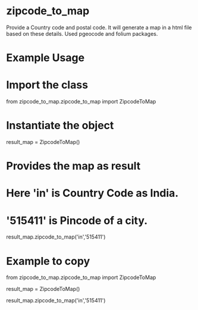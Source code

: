# zipcode_to_map
Provide a Country code and postal code. It will generate a map in a html file based on these details. Used pgeocode and folium packages.

# Example Usage

# Import the class

from zipcode_to_map.zipcode_to_map import ZipcodeToMap

# Instantiate the object

result_map = ZipcodeToMap()

# Provides the map as result
# Here 'in' is Country Code as India.
# '515411' is Pincode of a city.

result_map.zipcode_to_map('in','515411')

# Example to copy

from zipcode_to_map.zipcode_to_map import ZipcodeToMap

result_map = ZipcodeToMap()

result_map.zipcode_to_map('in','515411')
